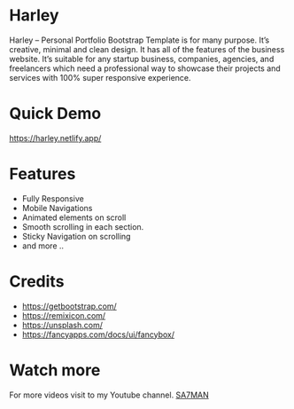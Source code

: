 # Harley
Harley – Personal Portfolio Bootstrap Template is for many purpose. It’s creative, minimal and clean design. It has all of the features of the business website. It’s suitable for any startup business, companies, agencies, and freelancers which need a professional way to showcase their projects and services with 100% super responsive experience.


# Quick Demo
https://harley.netlify.app/


# Features
- Fully Responsive
- Mobile Navigations
- Animated elements on scroll
- Smooth scrolling in each section.
- Sticky Navigation on scrolling
- and more ..


# Credits
- https://getbootstrap.com/
- https://remixicon.com/
- https://unsplash.com/
- https://fancyapps.com/docs/ui/fancybox/

# Watch more
For more videos visit to my Youtube channel. [SA7MAN](https://www.youtube.com/c/SA7MAN)
